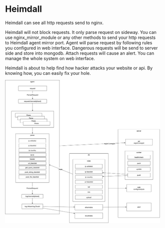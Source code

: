 Heimdall
===

Heimdall can see all http requests send to nginx.

Heimdall will not block requests. It only parse request on sideway. You can use nginx_mirror_module or any other methods to send your http requests to Heimdall agent mirror port. Agent will parse request by following rules you configured in web interface. Dangerous requests will be send to server side and store into mongodb. Attach requests will cause an alert. You can manage the whole system on web interface.

Heimdall is about to help find how hacker attacks your website or api. By knowing how, you can easily fix your hole.

![structure.png](./doc/structure.png)


